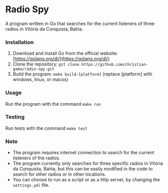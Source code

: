 # Radio Spy
A program written in Go that searches for the current listeners of three radios in Vitória da Conquista, Bahia.

### Installation
1. Download and install Go from the official website: [https://golang.org/dl/](https://golang.org/dl/)
2. Clone the repository: `git clone https://github.com/christian-gama/radio-spy.git`
3. Build the program: `make build-[platform]` (replace [platform] with windows, linux, or macos)

### Usage
Run the program with the command `make run`

### Testing
Run tests with the command `make test`

### Note
- The program requires internet connection to search for the current listeners of the radios.
- The program currently only searches for three specific radios in Vitória da Conquista, Bahia, but this can be easily modified in the code to search for other radios or in other locations.
- You can choose to run as a script or as a http server, by changing the `settings.yml` file.